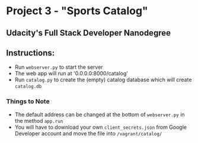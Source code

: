 # Project 3 - "Sports Catalog"
## Udacity's Full Stack Developer Nanodegree

## Instructions:
* Run `webserver.py` to start the server
* The web app will run at '0.0.0.0:8000/catalog'
* Run `catalog.py` to create the (empty) catalog database which will create
`catalog.db`

### Things to Note
* The default address can be changed at the bottom of `webserver.py` in the
method `app.run`
* You will have to download your own `client_secrets.json` from Google Developer
account and move the file into `/vagrant/catalog/`
